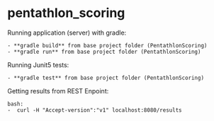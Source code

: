 # pentathlon_scoring


Running application (server) with gradle:

	- **gradle build** from base project folder (PentathlonScoring)
	- **gradle run** from base project folder (PentathlonScoring)

Running Junit5 tests:

	- **gradle test** from base project folder (PentathlonScoring)

Getting results from REST Enpoint:
	
    bash:
	-  curl -H "Accept-version":"v1" localhost:8080/results
    

